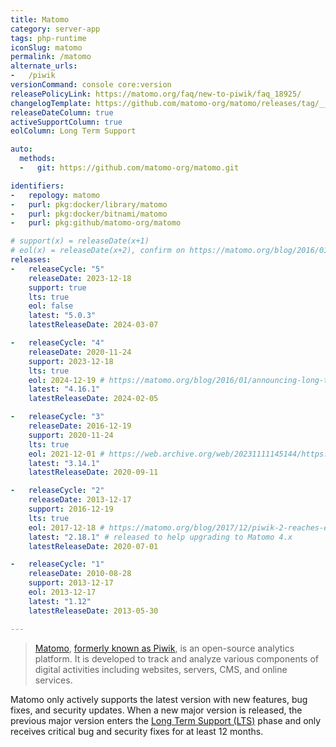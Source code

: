 ```yaml
---
title: Matomo
category: server-app
tags: php-runtime
iconSlug: matomo
permalink: /matomo
alternate_urls:
-   /piwik
versionCommand: console core:version
releasePolicyLink: https://matomo.org/faq/new-to-piwik/faq_18925/
changelogTemplate: https://github.com/matomo-org/matomo/releases/tag/__LATEST__
releaseDateColumn: true
activeSupportColumn: true
eolColumn: Long Term Support

auto:
  methods:
  -   git: https://github.com/matomo-org/matomo.git

identifiers:
-   repology: matomo
-   purl: pkg:docker/library/matomo
-   purl: pkg:docker/bitnami/matomo
-   purl: pkg:github/matomo-org/matomo

# support(x) = releaseDate(x+1)
# eol(x) = releaseDate(x+2), confirm on https://matomo.org/blog/2016/01/announcing-long-term-support-in-matomo-the-analytics-platform-for-your-mission-critical-projects/
releases:
-   releaseCycle: "5"
    releaseDate: 2023-12-18
    support: true
    lts: true
    eol: false
    latest: "5.0.3"
    latestReleaseDate: 2024-03-07

-   releaseCycle: "4"
    releaseDate: 2020-11-24
    support: 2023-12-18
    lts: true
    eol: 2024-12-19 # https://matomo.org/blog/2016/01/announcing-long-term-support-in-matomo-the-analytics-platform-for-your-mission-critical-projects/
    latest: "4.16.1"
    latestReleaseDate: 2024-02-05

-   releaseCycle: "3"
    releaseDate: 2016-12-19
    support: 2020-11-24
    lts: true
    eol: 2021-12-01 # https://web.archive.org/web/20231111145144/https://matomo.org/blog/2016/01/announcing-long-term-support-in-matomo-the-analytics-platform-for-your-mission-critical-projects/
    latest: "3.14.1"
    latestReleaseDate: 2020-09-11

-   releaseCycle: "2"
    releaseDate: 2013-12-17
    support: 2016-12-19
    lts: true
    eol: 2017-12-18 # https://matomo.org/blog/2017/12/piwik-2-reaches-end-life-soon-december-2017-update-now/
    latest: "2.18.1" # released to help upgrading to Matomo 4.x
    latestReleaseDate: 2020-07-01

-   releaseCycle: "1"
    releaseDate: 2010-08-28
    support: 2013-12-17
    eol: 2013-12-17
    latest: "1.12"
    latestReleaseDate: 2013-05-30

---
```


> [Matomo](https://matomo.org/), [formerly known as Piwik](https://matomo.org/blog/2018/01/piwik-is-now-matomo/),
> is an open-source analytics platform. It is developed to track and analyze various components of
> digital activities including websites, servers, CMS, and online services.

Matomo only actively supports the latest version with new features, bug fixes, and security updates.
When a new major version is released, the previous major version enters the [Long Term Support
(LTS)](https://matomo.org/blog/2016/01/announcing-long-term-support-in-matomo-the-analytics-platform-for-your-mission-critical-projects/)
phase and only receives critical bug and security fixes for at least 12 months.

